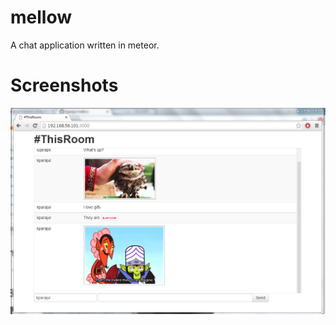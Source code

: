 mellow
======

A chat application written in meteor.


Screenshots
============
![Screenshot](screenshot.png)
